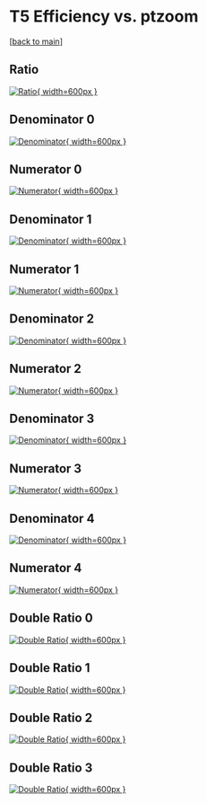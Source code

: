 # T5 Efficiency vs. ptzoom

[[back to main](./)]



## Ratio

[![Ratio](../mtv/var/T5_base_13_1_eff_ptzoom.png){ width=600px }](../mtv/var/T5_base_13_1_eff_ptzoom.pdf)

## Denominator 0

[![Denominator](../mtv/den/T5_base_13_1_eff_ptzoom_den0.png){ width=600px }](../mtv/den/T5_base_13_1_eff_ptzoom_den0.pdf)

## Numerator 0

[![Numerator](../mtv/num/T5_base_13_1_eff_ptzoom_num0.png){ width=600px }](../mtv/num/T5_base_13_1_eff_ptzoom_num0.pdf)

## Denominator 1

[![Denominator](../mtv/den/T5_base_13_1_eff_ptzoom_den1.png){ width=600px }](../mtv/den/T5_base_13_1_eff_ptzoom_den1.pdf)

## Numerator 1

[![Numerator](../mtv/num/T5_base_13_1_eff_ptzoom_num1.png){ width=600px }](../mtv/num/T5_base_13_1_eff_ptzoom_num1.pdf)

## Denominator 2

[![Denominator](../mtv/den/T5_base_13_1_eff_ptzoom_den2.png){ width=600px }](../mtv/den/T5_base_13_1_eff_ptzoom_den2.pdf)

## Numerator 2

[![Numerator](../mtv/num/T5_base_13_1_eff_ptzoom_num2.png){ width=600px }](../mtv/num/T5_base_13_1_eff_ptzoom_num2.pdf)

## Denominator 3

[![Denominator](../mtv/den/T5_base_13_1_eff_ptzoom_den3.png){ width=600px }](../mtv/den/T5_base_13_1_eff_ptzoom_den3.pdf)

## Numerator 3

[![Numerator](../mtv/num/T5_base_13_1_eff_ptzoom_num3.png){ width=600px }](../mtv/num/T5_base_13_1_eff_ptzoom_num3.pdf)

## Denominator 4

[![Denominator](../mtv/den/T5_base_13_1_eff_ptzoom_den4.png){ width=600px }](../mtv/den/T5_base_13_1_eff_ptzoom_den4.pdf)

## Numerator 4

[![Numerator](../mtv/num/T5_base_13_1_eff_ptzoom_num4.png){ width=600px }](../mtv/num/T5_base_13_1_eff_ptzoom_num4.pdf)

## Double Ratio 0

[![Double Ratio](../mtv/ratio/T5_base_13_1_eff_ptzoom_ratio0.png){ width=600px }](../mtv/ratio/T5_base_13_1_eff_ptzoom_ratio0.pdf)

## Double Ratio 1

[![Double Ratio](../mtv/ratio/T5_base_13_1_eff_ptzoom_ratio1.png){ width=600px }](../mtv/ratio/T5_base_13_1_eff_ptzoom_ratio1.pdf)

## Double Ratio 2

[![Double Ratio](../mtv/ratio/T5_base_13_1_eff_ptzoom_ratio2.png){ width=600px }](../mtv/ratio/T5_base_13_1_eff_ptzoom_ratio2.pdf)

## Double Ratio 3

[![Double Ratio](../mtv/ratio/T5_base_13_1_eff_ptzoom_ratio3.png){ width=600px }](../mtv/ratio/T5_base_13_1_eff_ptzoom_ratio3.pdf)

